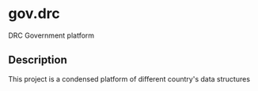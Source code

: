 # gov.drc

DRC Government platform

## Description

This project is a condensed platform of different country's data structures
